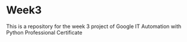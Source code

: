 # Week3
This is a repository for the week 3 project of Google IT Automation with Python Professional Certificate
